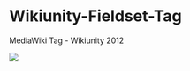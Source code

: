 Wikiunity-Fieldset-Tag
======================

MediaWiki Tag - Wikiunity 2012

<img src="https://raw.github.com/McCouman/Wikiunity-AdvertisingSitenotice/master/AdvertisingSitenotice/images/Start-wiki-logo.png"/>
